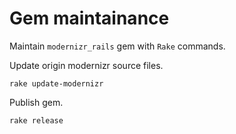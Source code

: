 # Gem maintainance

Maintain `modernizr_rails` gem with `Rake` commands.

Update origin modernizr source files.

```
rake update-modernizr
```

Publish gem.

```
rake release
```
